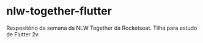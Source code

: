 # nlw-together-flutter
Respositório da semana da NLW Together da Rocketseat. Tilha para estudo de Flutter 2v.
